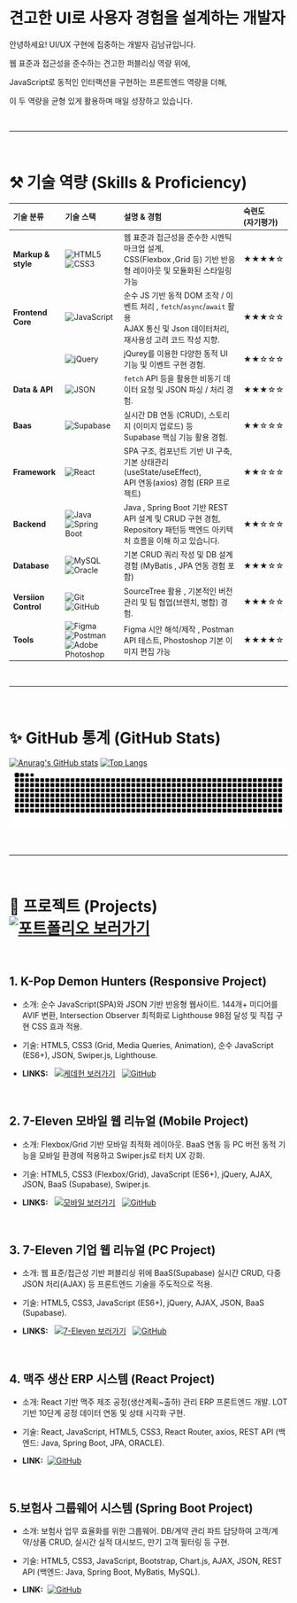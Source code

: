 # 견고한 UI로 사용자 경험을 설계하는 개발자   

안녕하세요! UI/UX 구현에 집중하는 개발자 김남규입니다.

웹 표준과 접근성을 준수하는 견고한 퍼블리싱 역량 위에, 

JavaScript로 동적인 인터랙션을 구현하는 프론트엔드 역량을 더해, 

이 두 역량을 균형 있게 활용하며 매일 성장하고 있습니다.  

<br/><hr/><br/>

# ⚒️ 기술 역량 (Skills & Proficiency)

|기술 분류 | 기술 스택| 설명 & 경험| 숙련도 <br>(자기평가)|
| :-----------------------------| :---------------------------| :-------------------------------------------------------------------------| :----------------|
|**Markup & style** |![HTML5](https://img.shields.io/badge/HTML5-E34F26?style=for-the-badge&logo=html5&logoColor=white)  ![CSS3](https://img.shields.io/badge/CSS3-1572B6?style=for-the-badge&logo=css3&logoColor=white)   |  웹 표준과 접근성을 준수한 시멘틱 마크업 설계, <br> CSS(Flexbox ,Grid 등) 기반 반응형 레이아웃 및 모듈화된 스타일링 가능 |  ★★★★☆ |
|**Frontend Core**| ![JavaScript](https://img.shields.io/badge/JavaScript-F7DF1E?style=for-the-badge&logo=javascript&logoColor=black) |  순수 JS 기반 동적 DOM 조작 / 이벤트 처리 , `fetch`/`async`/`await` 활용 <br> AJAX 통신 및 Json 데이터처리, 재사용성 고려 코드 작성 지향. |  ★★★☆☆ |
|                 | ![jQuery](https://img.shields.io/badge/jQuery-0769AD?style=for-the-badge&logo=jquery&logoColor=white) | jQurey를 이용한 다양한 동적 UI 기능 및 이벤트 구현 경험. | ★★☆☆☆ |
|**Data & API**| ![JSON](https://img.shields.io/badge/JSON-000000?style=for-the-badge&logo=json&logoColor=white) | `fetch` API 등을 활용한 비동기 데이터 요청 및 JSON 파싱 / 처리 경험. |★★★☆☆ |
|**Baas**| ![Supabase](https://img.shields.io/badge/Supabase-3ECF8E?style=for-the-badge&logo=supabase&logoColor=white) | 실시간 DB 연동 (CRUD), 스토리지 (이미지 업로드) 등 <br> Supabase 핵심 기능 활용 경험. |★★☆☆☆ |
|**Framework**|![React](https://img.shields.io/badge/React-61DAFB?style=for-the-badge&logo=react&logoColor=black) | SPA 구조, 컴포넌트 기반 UI 구축, 기본 상태관리 (useState/useEffect), <br> API 연동(axios) 경험 (ERP 프로젝트) |★★☆☆☆|
|**Backend**|![Java](https://img.shields.io/badge/Java-007396?style=for-the-badge&logo=openjdk&logoColor=white) ![Spring Boot](https://img.shields.io/badge/Spring_Boot-6DB33F?style=for-the-badge&logo=springboot&logoColor=white)| Java , Spring Boot 기반 REST API 설계 및 CRUD 구현 경험, Repository 패턴등 백엔드 아키텍처 흐름을 이해 하고 있습니다. |★★☆☆☆|
|**Database**| ![MySQL](https://img.shields.io/badge/MySQL-4479A1?style=for-the-badge&logo=mysql&logoColor=white)  ![Oracle](https://img.shields.io/badge/Oracle-F80000?style=for-the-badge&logo=oracle&logoColor=white) | 기본 CRUD 쿼리 작성 및 DB 설계 경험 (MyBatis , JPA 연동 경험 포함) |★★★☆☆| 
|**Versiion Control**| ![Git](https://img.shields.io/badge/Git-F05032?style=for-the-badge&logo=git&logoColor=white)  ![GitHub](https://img.shields.io/badge/GitHub-181717?style=for-the-badge&logo=github&logoColor=white) | SourceTree 활용 , 기본적인 버전 관리 및 팀 협업(브렌치, 병합) 경험. |★★★☆☆|
|**Tools**| ![Figma](https://img.shields.io/badge/Figma-F24E1E?style=for-the-badge&logo=figma&logoColor=white)  ![Postman](https://img.shields.io/badge/Postman-FF6C37?style=for-the-badge&logo=postman&logoColor=white)  ![Adobe Photoshop](https://img.shields.io/badge/Adobe_Photoshop-31A8FF?style=for-the-badge&logo=adobephotoshop&logoColor=white) | Figma 시안 해석/제작 , Postman API 테스트, Phostoshop 기본 이미지 편집 가능 |★★★★☆|

<br/><hr/><br/>

# ✨ GitHub 통계 (GitHub Stats)

[![Anurag's GitHub stats](https://github-readme-stats.vercel.app/api?username=rlaskarb&show_icons=true&theme=radical)](https://github.com/anuraghazra/github-readme-stats)
[![Top Langs](https://github-readme-stats.vercel.app/api/top-langs/?username=rlaskarb&layout=compact&theme=radical)](https://github.com/anuraghazra/github-readme-stats)
![snake animation](https://github.com/rlaskarb/rlaskarb/blob/output/github-contribution-grid-snake.svg) 

<br/><hr/><br/>

# 📂  프로젝트 (Projects) &nbsp; &nbsp; [![포트폴리오 보러가기](https://img.shields.io/badge/-%ED%8F%AC%ED%8A%B8%ED%8F%B4%EB%A6%AC%EC%98%A4%20%EB%B3%B4%EB%9F%AC%EA%B0%80%EA%B8%B0-343a40?style=for-the-badge)](https://rlaskarb20.mycafe24.com/profile/)
<br>

## 1. K-Pop Demon Hunters (Responsive Project)

- 소개: 순수 JavaScript(SPA)와 JSON 기반 반응형 웹사이트. 144개+ 미디어를 AVIF 변환, Intersection Observer 최적화로 Lighthouse 98점 달성 및 직접 구현 CSS 효과 적용.

- 기술: HTML5, CSS3 (Grid, Media Queries, Animation), 순수 JavaScript (ES6+), JSON, Swiper.js, Lighthouse.

- **LINKS:** 
 &nbsp; [![케데헌 보러가기](https://img.shields.io/badge/-%EC%BC%80%EB%8D%B0%ED%97%8C%20%EB%B3%B4%EB%9F%AC%EA%B0%80%EA%B8%B0-2C003E?style=for-the-badge)](https://rlaskarb20.mycafe24.com/media/) &nbsp; [![GitHub](https://img.shields.io/badge/GitHub-181717?style=for-the-badge&logo=github&logoColor=white)](https://github.com/rlaskarb/KPopDemonHunters)

<br>

## 2. 7-Eleven 모바일 웹 리뉴얼 (Mobile Project)

- 소개: Flexbox/Grid 기반 모바일 최적화 레이아웃. BaaS 연동 등 PC 버전 동적 기능을 모바일 환경에 적용하고 Swiper.js로 터치 UX 강화.

- 기술: HTML5, CSS3 (Flexbox/Grid), JavaScript (ES6+), jQuery, AJAX, JSON, BaaS (Supabase), Swiper.js.

- **LINKS:** 
 &nbsp; [![모바일 보러가기](https://img.shields.io/badge/-%EB%AA%A8%EB%B0%94%EC%9D%BC%20%EB%B3%B4%EB%9F%AC%EA%B0%80%EA%B8%B0-D92629?style=for-the-badge)](https://rlaskarb20.mycafe24.com/mobile/) &nbsp; [![GitHub](https://img.shields.io/badge/GitHub-181717?style=for-the-badge&logo=github&logoColor=white)](https://github.com/rlaskarb/7-eleven_mobile)
<br>

## 3. 7-Eleven 기업 웹 리뉴얼 (PC Project)

- 소개: 웹 표준/접근성 기반 퍼블리싱 위에 BaaS(Supabase) 실시간 CRUD, 다중 JSON 처리(AJAX) 등 프론트엔드 기술을 주도적으로 적용.

- 기술: HTML5, CSS3, JavaScript (ES6+), jQuery, AJAX, JSON, BaaS (Supabase).

- **LINKS:** 
 &nbsp; [![7-Eleven 보러가기](https://img.shields.io/badge/-7--Eleven%20%EB%B3%B4%EB%9F%AC%EA%B0%80%EA%B8%B0-D92629?style=for-the-badge)](https://rlaskarb20.mycafe24.com/) &nbsp; [![GitHub](https://img.shields.io/badge/GitHub-181717?style=for-the-badge&logo=github&logoColor=white)](https://github.com/rlaskarb/7-ELEVEn)
<br>

## 4. 맥주 생산 ERP 시스템 (React Project)

- 소개: React 기반 맥주 제조 공정(생산계획~출하) 관리 ERP 프론트엔드 개발. LOT 기반 10단계 공정 데이터 연동 및 상태 시각화 구현.

- 기술: React, JavaScript, HTML5, CSS3, React Router, axios, REST API (백엔드: Java, Spring Boot, JPA, ORACLE).

- **LINK:** 
 &nbsp;[![GitHub](https://img.shields.io/badge/GitHub-181717?style=for-the-badge&logo=github&logoColor=white)](https://github.com/rlaskarb/QualityCore)
<br>

## 5.보험사 그룹웨어 시스템 (Spring Boot Project)

- 소개: 보험사 업무 효율화를 위한 그룹웨어. DB/계약 관리 파트 담당하여 고객/계약/상품 CRUD, 실시간 실적 대시보드, 만기 고객 필터링 등 구현.

- 기술: HTML5, CSS3, JavaScript, Bootstrap, Chart.js, AJAX, JSON, REST API (백엔드: Java, Spring Boot, MyBatis, MySQL).

- **LINK:** 
 &nbsp;[![GitHub](https://img.shields.io/badge/GitHub-181717?style=for-the-badge&logo=github&logoColor=white)](https://github.com/rlaskarb/LYNK_LIFE)
  
<br/>



